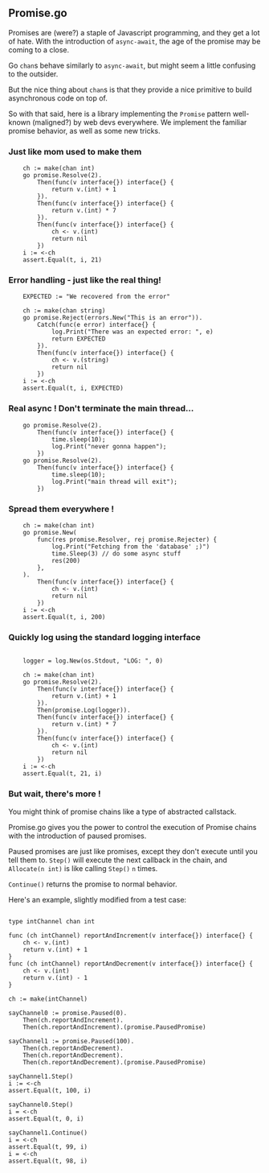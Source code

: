 ## Promise.go

Promises are (were?) a staple of Javascript programming, and they get a lot of hate. With the introduction of `async-await`, the age of the promise may be coming to a close.

Go `chan`s behave similarly to `async-await`, but might seem a little confusing to the outsider.

But the nice thing about `chan`s is that they provide a nice primitive to build asynchronous code on top of.

So with that said, here is a library implementing the `Promise` pattern well-known (maligned?) by web devs everywhere. We implement the familiar promise behavior, as well as some new tricks.

### Just like mom used to make them

```golang
	ch := make(chan int)
	go promise.Resolve(2).
		Then(func(v interface{}) interface{} {
			return v.(int) + 1
		}).
		Then(func(v interface{}) interface{} {
			return v.(int) * 7
		}).
		Then(func(v interface{}) interface{} {
			ch <- v.(int)
			return nil
		})
	i := <-ch
	assert.Equal(t, i, 21)
```


### Error handling - just like the real thing!

```golang
	EXPECTED := "We recovered from the error"

	ch := make(chan string)
	go promise.Reject(errors.New("This is an error")).
		Catch(func(e error) interface{} {
			log.Print("There was an expected error: ", e)
			return EXPECTED
		}).
		Then(func(v interface{}) interface{} {
			ch <- v.(string)
			return nil
		})
	i := <-ch
	assert.Equal(t, i, EXPECTED)
```

### Real async ! Don't terminate the main thread...

```golang
    go promise.Resolve(2).
        Then(func(v interface{}) interface{} {
            time.sleep(10);
            log.Print("never gonna happen");
        })
    go promise.Resolve(2).
        Then(func(v interface{}) interface{} {
            time.sleep(10);
            log.Print("main thread will exit");
        })
```

### Spread them everywhere !

```golang
	ch := make(chan int)
	go promise.New(
		func(res promise.Resolver, rej promise.Rejecter) {
			log.Print("Fetching from the 'database' ;)")
			time.Sleep(3) // do some async stuff
			res(200)
		},
	).
		Then(func(v interface{}) interface{} {
			ch <- v.(int)
			return nil
		})
	i := <-ch
	assert.Equal(t, i, 200)

```

### Quickly log using the standard logging interface

```golang

    logger = log.New(os.Stdout, "LOG: ", 0)

	ch := make(chan int)
	go promise.Resolve(2).
		Then(func(v interface{}) interface{} {
			return v.(int) + 1
		}).
		Then(promise.Log(logger)).
		Then(func(v interface{}) interface{} {
			return v.(int) * 7
		}).
		Then(func(v interface{}) interface{} {
			ch <- v.(int)
			return nil
		})
	i := <-ch
	assert.Equal(t, 21, i)
```

### But wait, there's more !

You might think of promise chains like a type of abstracted callstack.

Promise.go gives you the power to control the execution of Promise chains with the introduction of paused promises.

Paused promises are just like promises, except they don't execute until you tell them to.
`Step()` will execute the next callback in the chain, and `Allocate(n int)` is like calling `Step()` `n` times.

`Continue()` returns the promise to normal behavior.

Here's an example, slightly modified from a test case:

```golang

type intChannel chan int

func (ch intChannel) reportAndIncrement(v interface{}) interface{} {
	ch <- v.(int)
	return v.(int) + 1
}
func (ch intChannel) reportAndDecrement(v interface{}) interface{} {
	ch <- v.(int)
	return v.(int) - 1
}

ch := make(intChannel)

sayChannel0 := promise.Paused(0).
	Then(ch.reportAndIncrement).
	Then(ch.reportAndIncrement).(promise.PausedPromise)

sayChannel1 := promise.Paused(100).
	Then(ch.reportAndDecrement).
	Then(ch.reportAndDecrement).
	Then(ch.reportAndDecrement).(promise.PausedPromise)

sayChannel1.Step()
i := <-ch
assert.Equal(t, 100, i)

sayChannel0.Step()
i = <-ch
assert.Equal(t, 0, i)

sayChannel1.Continue()
i = <-ch
assert.Equal(t, 99, i)
i = <-ch
assert.Equal(t, 98, i)

```